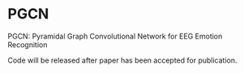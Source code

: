 # PGCN
PGCN: Pyramidal Graph Convolutional Network for EEG Emotion Recognition


Code will be released after paper has been accepted for publication.
